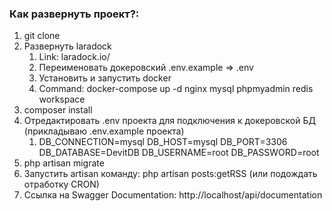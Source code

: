### Как развернуть проект?:
1) git clone
2) Развернуть laradock 
   1) Link: laradock.io/
   2) Переименовать докеровский .env.example => .env
   3) Установить и запустить docker
   4) Command: docker-compose up -d nginx mysql phpmyadmin redis workspace
3) composer install
4) Отредактировать .env проекта для подключения к докеровской БД (прикладываю .env.example проекта)
   1) DB_CONNECTION=mysql
      DB_HOST=mysql
      DB_PORT=3306
      DB_DATABASE=DevitDB
      DB_USERNAME=root
      DB_PASSWORD=root
5) php artisan migrate
6) Запустить artisan команду: php artisan posts:getRSS (или подождать отработку CRON)
7) Ссылка на Swagger Documentation: http://localhost/api/documentation

